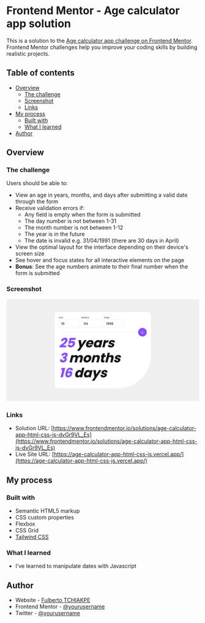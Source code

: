 # Frontend Mentor - Age calculator app solution

This is a solution to the [Age calculator app challenge on Frontend Mentor](https://www.frontendmentor.io/challenges/age-calculator-app-dF9DFFpj-Q). Frontend Mentor challenges help you improve your coding skills by building realistic projects.

## Table of contents

- [Overview](#overview)
  - [The challenge](#the-challenge)
  - [Screenshot](#screenshot)
  - [Links](#links)
- [My process](#my-process)
  - [Built with](#built-with)
  - [What I learned](#what-i-learned)
- [Author](#author)

## Overview

### The challenge

Users should be able to:

- View an age in years, months, and days after submitting a valid date through the form
- Receive validation errors if:
  - Any field is empty when the form is submitted
  - The day number is not between 1-31
  - The month number is not between 1-12
  - The year is in the future
  - The date is invalid e.g. 31/04/1991 (there are 30 days in April)
- View the optimal layout for the interface depending on their device's screen size
- See hover and focus states for all interactive elements on the page
- **Bonus**: See the age numbers animate to their final number when the form is submitted

### Screenshot

![screenshot](./screenshot.png)

### Links

- Solution URL: [https://www.frontendmentor.io/solutions/age-calculator-app-html-css-js-dvGr9VL_Es](https://www.frontendmentor.io/solutions/age-calculator-app-html-css-js-dvGr9VL_Es)
- Live Site URL: [https://age-calculator-app-html-css-js.vercel.app/](https://age-calculator-app-html-css-js.vercel.app/)

## My process

### Built with

- Semantic HTML5 markup
- CSS custom properties
- Flexbox
- CSS Grid
- [Tailwind CSS](https://tailwindcss.com/)

### What I learned

- I've learned to manipulate dates with Javascript

## Author

- Website - [Fulberto TCHIAKPE](https://www.fulberto.dev)
- Frontend Mentor - [@yourusername](https://www.frontendmentor.io/profile/yourusername)
- Twitter - [@yourusername](https://www.twitter.com/yourusername)
